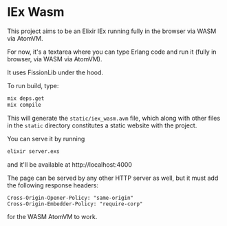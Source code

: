 # IEx Wasm

This project aims to be an Elixir IEx running fully in the browser via WASM via AtomVM.

For now, it's a textarea where you can type Erlang code and run it (fully in browser, via WASM via AtomVM).

It uses FissionLib under the hood.

To run build, type:

```sh
mix deps.get
mix compile
```

This will generate the `static/iex_wasm.avm` file, which along with other files in the `static` directory constitutes a static website with the project.

You can serve it by running

```sh
elixir server.exs
```

and it'll be available at http://localhost:4000

The page can be served by any other HTTP server as well, but it must add the following response headers:
```
Cross-Origin-Opener-Policy: "same-origin"
Cross-Origin-Embedder-Policy: "require-corp"
```
for the WASM AtomVM to work.
